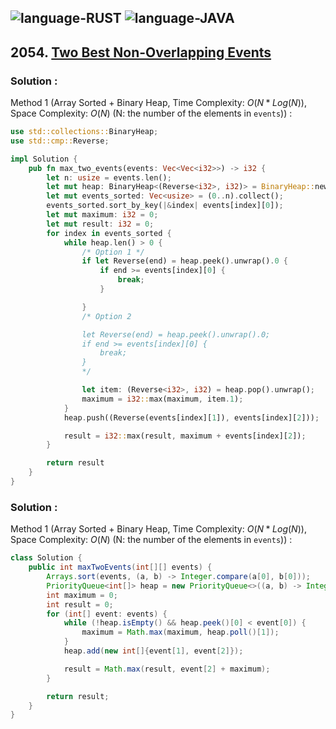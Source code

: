 ![language-RUST](https://img.shields.io/badge/RUST-8d4004?style=for-the-badge&logo=RUST)
![language-JAVA](https://img.shields.io/badge/Java-ED8B00?style=for-the-badge&logo=openjdk)
---

## 2054. [Two Best Non-Overlapping Events](https://leetcode.com/problems/two-best-non-overlapping-events)

### Solution :

Method 1 (Array Sorted + Binary Heap, Time Complexity: $O(N*Log(N))$, Space Complexity: $O(N)$ (N: the number of the elements in `events`)) :
```rust
use std::collections::BinaryHeap;
use std::cmp::Reverse;

impl Solution {
    pub fn max_two_events(events: Vec<Vec<i32>>) -> i32 {
        let n: usize = events.len();
        let mut heap: BinaryHeap<(Reverse<i32>, i32)> = BinaryHeap::new();
        let mut events_sorted: Vec<usize> = (0..n).collect();
        events_sorted.sort_by_key(|&index| events[index][0]);
        let mut maximum: i32 = 0;
        let mut result: i32 = 0;
        for index in events_sorted {
            while heap.len() > 0 {
                /* Option 1 */
                if let Reverse(end) = heap.peek().unwrap().0 {
                    if end >= events[index][0] {
                        break;
                    }

                }
                /* Option 2

                let Reverse(end) = heap.peek().unwrap().0;
                if end >= events[index][0] {
                    break;
                }
                */

                let item: (Reverse<i32>, i32) = heap.pop().unwrap();
                maximum = i32::max(maximum, item.1);
            }
            heap.push((Reverse(events[index][1]), events[index][2]));

            result = i32::max(result, maximum + events[index][2]);
        }

        return result
    }
}
```

### Solution :

Method 1 (Array Sorted + Binary Heap, Time Complexity: $O(N*Log(N))$, Space Complexity: $O(N)$ (N: the number of the elements in `events`)) :
```java
class Solution {
    public int maxTwoEvents(int[][] events) {
        Arrays.sort(events, (a, b) -> Integer.compare(a[0], b[0]));
        PriorityQueue<int[]> heap = new PriorityQueue<>((a, b) -> Integer.compare(a[0], b[0]));
        int maximum = 0;
        int result = 0;
        for (int[] event: events) {
            while (!heap.isEmpty() && heap.peek()[0] < event[0]) {
                maximum = Math.max(maximum, heap.poll()[1]);
            }
            heap.add(new int[]{event[1], event[2]});

            result = Math.max(result, event[2] + maximum);
        }

        return result;
    }
}
```
